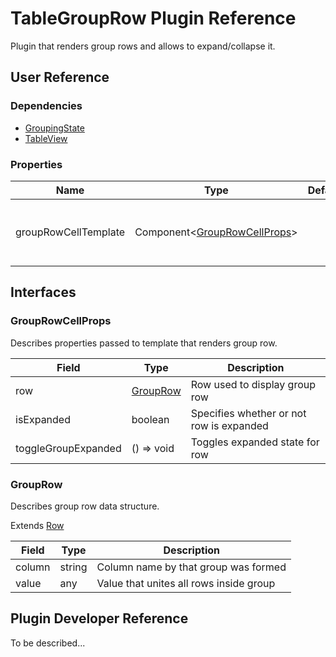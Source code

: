 # TableGroupRow Plugin Reference

Plugin that renders group rows and allows to expand/collapse it.

## User Reference

### Dependencies

- [GroupingState](grouping-state.md)
- [TableView](table-view.md)

### Properties

Name | Type | Default | Description
-----|------|---------|------------
groupRowCellTemplate | Component&lt;[GroupRowCellProps](#group-row-cell-props)&gt; | | Component that renders detail for row

## Interfaces

### <a name="group-row-cell-props"></a>GroupRowCellProps

Describes properties passed to template that renders group row.

Field | Type | Description
------|------|------------
row | [GroupRow](#group-row) | Row used to display group row
isExpanded | boolean | Specifies whether or not row is expanded
toggleGroupExpanded | () => void | Toggles expanded state for row

### <a name="group-row"></a>GroupRow

Describes group row data structure.

Extends [Row](datagrid.md#row)

Field | Type | Description
------|------|------------
column | string | Column name by that group was formed
value | any | Value that unites all rows inside group

## Plugin Developer Reference

To be described...
